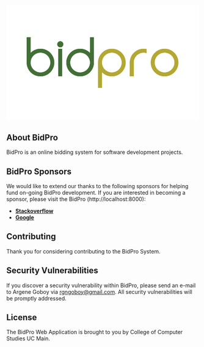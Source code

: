 <p align="center"><img src="public/img/bidprologo.png"></p>



## About BidPro

BidPro is an online bidding system for software development projects.

## BidPro Sponsors

We would like to extend our thanks to the following sponsors for helping fund on-going BidPro development. If you are interested in becoming a sponsor, please visit the BidPro (http://localhost:8000):

- **[Stackoverflow](https://stackoverflow.com)**
- **[Google](https://google.com)**
## Contributing

Thank you for considering contributing to the BidPro System. 

## Security Vulnerabilities

If you discover a security vulnerability within BidPro, please send an e-mail to Argene Goboy via [rgngoboy@gmail.com](mailto:rgngoboy@gmail.com). All security vulnerabilities will be promptly addressed.

## License

The BidPro Web Application is  brought to you by College of Computer Studies UC Main.
